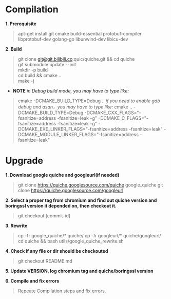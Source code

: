 # Compilation

**1. Prerequisite**

> apt-get install git cmake build-essential protobuf-compiler libprotobuf-dev golang-go libunwind-dev libicu-dev

**2. Build**  
> git clone git@git.bilibili.co:quic/quiche.git && cd quiche  
> git submodule update --init  
> mkdir -p build  
> cd build && cmake ..  
> make -j  
- **NOTE**
  *in Debug build mode, you may have to type like:*
> cmake -DCMAKE_BUILD_TYPE=Debug ..
  *if you need to enable gdb debug and asan，you may have to type like:*
> cmake .. -DCMAKE_BUILD_TYPE=Debug -DCMAKE_CXX_FLAGS="-fsanitize=address -fsanitize=leak -g" -DCMAKE_C_FLAGS="-fsanitize=address -fsanitize=leak -g" -DCMAKE_EXE_LINKER_FLAGS="-fsanitize=address -fsanitize=leak" -DCMAKE_MODULE_LINKER_FLAGS="-fsanitize=address -fsanitize=leak"

# Upgrade
**1. Download google quiche and googleurl(if needed)**  
> git clone https://quiche.googlesource.com/quiche google_quiche
> git clone https://quiche.googlesource.com/googleurl

**2. Select a proper tag from chromium and find out quiche version and boringssl version it depended on, then checkout it.**
> git checkout [commit-id]

**3. Rewrite**  
> cp -fr google_quiche/* quiche/
> cp -fr googleurl/* quiche/googleurl/
> cd quiche && bash utils/google_quiche_rewrite.sh

**4. Check if any file or dir should be checkouted**
> git checkout README.md

**5. Update VERSION, log chromium tag and quiche/boringssl version**

**6. Compile and fix errors**  
> Repeate Compilation steps and fix errors.
